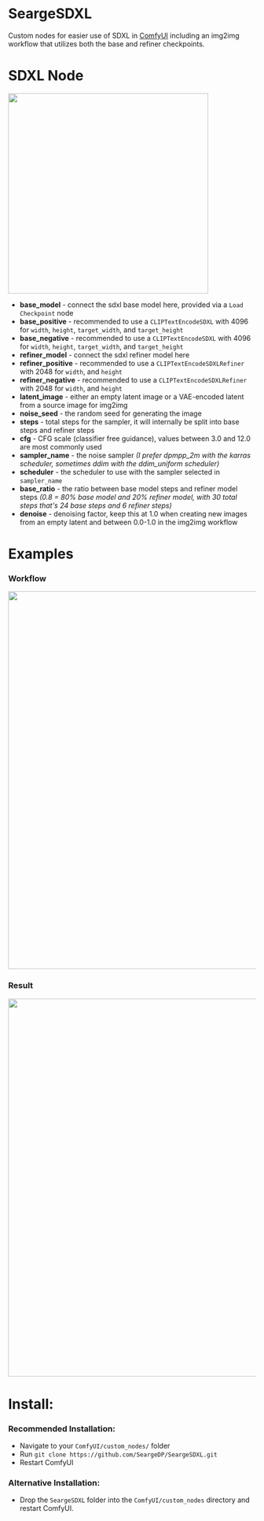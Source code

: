 # SeargeSDXL
Custom nodes for easier use of SDXL in [ComfyUI](https://github.com/comfyanonymous/ComfyUI) including an img2img workflow that utilizes both the base and refiner checkpoints.

# SDXL Node
<img src="https://github.com/SeargeDP/SeargeSDXL/blob/main/example/Searge-SDXL-Node.png" width="407">

- **base_model** - connect the sdxl base model here, provided via a `Load Checkpoint` node 
- **base_positive** - recommended to use a `CLIPTextEncodeSDXL` with 4096 for `width`, `height`, `target_width`, and `target_height`
- **base_negative** - recommended to use a `CLIPTextEncodeSDXL` with 4096 for `width`, `height`, `target_width`, and `target_height`
- **refiner_model** - connect the sdxl refiner model here 
- **refiner_positive** - recommended to use a `CLIPTextEncodeSDXLRefiner` with 2048 for `width`, and `height`
- **refiner_negative** - recommended to use a `CLIPTextEncodeSDXLRefiner` with 2048 for `width`, and `height`
- **latent_image** - either an empty latent image or a VAE-encoded latent from a source image for img2img
- **noise_seed** - the random seed for generating the image
- **steps** - total steps for the sampler, it will internally be split into base steps and refiner steps
- **cfg** - CFG scale (classifier free guidance), values between 3.0 and 12.0 are most commonly used
- **sampler_name** - the noise sampler _(I prefer dpmpp_2m with the karras scheduler, sometimes ddim with the ddim_uniform scheduler)_
- **scheduler** - the scheduler to use with the sampler selected in `sampler_name`
- **base_ratio** - the ratio between base model steps and refiner model steps _(0.8 = 80% base model and 20% refiner model, with 30 total steps that's 24 base steps and 6 refiner steps)_
- **denoise** - denoising factor, keep this at 1.0 when creating new images from an empty latent and between 0.0-1.0 in the img2img workflow

# Examples

### Workflow
<img src="https://github.com/SeargeDP/SeargeSDXL/blob/main/example/Searge-SDXL-img2img.png" width="768">

### Result
<img src="https://github.com/SeargeDP/SeargeSDXL/blob/main/example/Searge-SDXL_00001.png" width="768">

# **Install:**

### Recommended Installation:
  - Navigate to your `ComfyUI/custom_nodes/` folder
  - Run `git clone https://github.com/SeargeDP/SeargeSDXL.git`
  - Restart ComfyUI

### Alternative Installation:
  - Drop the `SeargeSDXL` folder into the `ComfyUI/custom_nodes` directory and restart ComfyUI.
